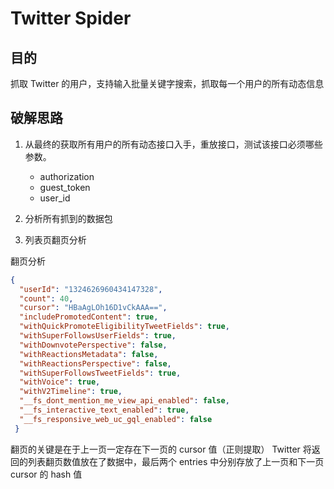 # Twitter Spider

## 目的
抓取 Twitter 的用户，支持输入批量关键字搜索，抓取每一个用户的所有动态信息

## 破解思路

1. 从最终的获取所有用户的所有动态接口入手，重放接口，测试该接口必须哪些参数。
   - authorization
   - guest_token
   - user_id

2. 分析所有抓到的数据包

3. 列表页翻页分析

翻页分析
```json
{
  "userId": "1324626960434147328",
  "count": 40,
  "cursor": "HBaAgLOh16D1vCkAAA==",
  "includePromotedContent": true,
  "withQuickPromoteEligibilityTweetFields": true,
  "withSuperFollowsUserFields": true,
  "withDownvotePerspective": false,
  "withReactionsMetadata": false,
  "withReactionsPerspective": false,
  "withSuperFollowsTweetFields": true,
  "withVoice": true,
  "withV2Timeline": true,
  "__fs_dont_mention_me_view_api_enabled": false,
  "__fs_interactive_text_enabled": true,
  "__fs_responsive_web_uc_gql_enabled": false
 }
```
翻页的关键是在于上一页一定存在下一页的 cursor 值（正则提取）
Twitter 将返回的列表翻页数值放在了数据中，最后两个 entries 中分别存放了上一页和下一页 cursor 的 hash 值